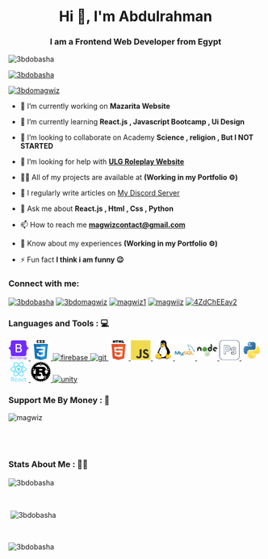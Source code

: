 <h1 align="center">Hi 👋, I'm Abdulrahman</h1>
<h3 align="center">I am a Frontend Web Developer from Egypt</h3>

<p align="left"> <img src="https://komarev.com/ghpvc/?username=3bdobasha&label=Profile%20views&color=0e75b6&style=flat" alt="3bdobasha" /> </p>

<p align="left"> <a href="https://github.com/ryo-ma/github-profile-trophy" target="_blank"><img src="https://github-profile-trophy.vercel.app/?username=3bdobasha" alt="3bdobasha" /></a> </p>

<p align="left"> <a href="https://twitter.com/3bdomagwiz" target="_blank"><img src="https://img.shields.io/twitter/follow/3bdomagwiz?logo=twitter&style=for-the-badge" alt="3bdomagwiz" /></a> </p>

- 🔭 I’m currently working on **Mazarita Website**

- 🌱 I’m currently learning **React.js , Javascript Bootcamp , Ui Design**

- 👯 I’m looking to collaborate on Academy **Science , religion , But I NOT STARTED**

- 🤝 I’m looking for help with [**ULG Roleplay Website**](https://ulg.one)

- 👨‍💻 All of my projects are available at **(Working in my Portfolio ⚙️)**
  
- 📝 I regularly write articles on [My Discord Server](https://discord.gg/4ZdChEEav2)

- 💬 Ask me about **React.js , Html , Css , Python**

- 📫 How to reach me **magwizcontact@gmail.com**

- 📄 Know about my experiences **(Working in my Portfolio ⚙️)**

- ⚡ Fun fact **I think i am funny 😉**

<h3 align="left">Connect with me:</h3>
<p align="left">
<a href="https://codepen.io/3bdobasha" target="blank"><img align="center" src="https://raw.githubusercontent.com/rahuldkjain/github-profile-readme-generator/master/src/images/icons/Social/codepen.svg" alt="3bdobasha" height="30" width="40" /></a>
<a href="https://twitter.com/3bdomagwiz" target="blank"><img align="center" src="https://raw.githubusercontent.com/rahuldkjain/github-profile-readme-generator/master/src/images/icons/Social/twitter.svg" alt="3bdomagwiz" height="30" width="40" /></a>
<a href="https://instagram.com/magwiz1" target="blank"><img align="center" src="https://raw.githubusercontent.com/rahuldkjain/github-profile-readme-generator/master/src/images/icons/Social/instagram.svg" alt="magwiz1" height="30" width="40" /></a>
<a href="https://www.youtube.com/c/magwiiz" target="blank"><img align="center" src="https://raw.githubusercontent.com/rahuldkjain/github-profile-readme-generator/master/src/images/icons/Social/youtube.svg" alt="magwiiz" height="30" width="40" /></a>
<a href="https://discord.gg/4ZdChEEav2" target="blank"><img align="center" src="https://raw.githubusercontent.com/rahuldkjain/github-profile-readme-generator/master/src/images/icons/Social/discord.svg" alt="4ZdChEEav2" height="30" width="40" /></a>
</p>

<h3 align="left">Languages and Tools : 💻</h3>
<p align="left"> <a href="https://getbootstrap.com" target="_blank" rel="noreferrer"> <img src="https://raw.githubusercontent.com/devicons/devicon/master/icons/bootstrap/bootstrap-plain-wordmark.svg" alt="bootstrap" width="40" height="40"/> </a> <a href="https://www.w3schools.com/css/" target="_blank" rel="noreferrer"> <img src="https://raw.githubusercontent.com/devicons/devicon/master/icons/css3/css3-original-wordmark.svg" alt="css3" width="40" height="40"/> </a> <a href="https://firebase.google.com/" target="_blank" rel="noreferrer"> <img src="https://www.vectorlogo.zone/logos/firebase/firebase-icon.svg" alt="firebase" width="40" height="40"/> </a> <a href="https://git-scm.com/" target="_blank" rel="noreferrer"> <img src="https://www.vectorlogo.zone/logos/git-scm/git-scm-icon.svg" alt="git" width="40" height="40"/> </a> <a href="https://www.w3.org/html/" target="_blank" rel="noreferrer"> <img src="https://raw.githubusercontent.com/devicons/devicon/master/icons/html5/html5-original-wordmark.svg" alt="html5" width="40" height="40"/> </a> <a href="https://developer.mozilla.org/en-US/docs/Web/JavaScript" target="_blank" rel="noreferrer"> <img src="https://raw.githubusercontent.com/devicons/devicon/master/icons/javascript/javascript-original.svg" alt="javascript" width="40" height="40"/> </a> <a href="https://www.linux.org/" target="_blank" rel="noreferrer"> <img src="https://raw.githubusercontent.com/devicons/devicon/master/icons/linux/linux-original.svg" alt="linux" width="40" height="40"/> </a> <a href="https://www.mysql.com/" target="_blank" rel="noreferrer"> <img src="https://raw.githubusercontent.com/devicons/devicon/master/icons/mysql/mysql-original-wordmark.svg" alt="mysql" width="40" height="40"/> </a> <a href="https://nodejs.org" target="_blank" rel="noreferrer"> <img src="https://raw.githubusercontent.com/devicons/devicon/master/icons/nodejs/nodejs-original-wordmark.svg" alt="nodejs" width="40" height="40"/> </a> <a href="https://www.photoshop.com/en" target="_blank" rel="noreferrer"> <img src="https://raw.githubusercontent.com/devicons/devicon/master/icons/photoshop/photoshop-line.svg" alt="photoshop" width="40" height="40"/> </a> <a href="https://www.python.org" target="_blank" rel="noreferrer"> <img src="https://raw.githubusercontent.com/devicons/devicon/master/icons/python/python-original.svg" alt="python" width="40" height="40"/> </a> <a href="https://reactjs.org/" target="_blank" rel="noreferrer"> <img src="https://raw.githubusercontent.com/devicons/devicon/master/icons/react/react-original-wordmark.svg" alt="react" width="40" height="40"/> </a> <a href="https://www.rust-lang.org" target="_blank" rel="noreferrer"> <img src="https://raw.githubusercontent.com/devicons/devicon/master/icons/rust/rust-plain.svg" alt="rust" width="40" height="40"/> </a> <a href="https://unity.com/" target="_blank" rel="noreferrer"> <img src="https://www.vectorlogo.zone/logos/unity3d/unity3d-icon.svg" alt="unity" width="40" height="40"/> </a> </p>

<h3 align="left">Support Me By Money : 🤑</h3>
<p><a href="https://www.buymeacoffee.com/magwiz"> <img align="left" src="https://cdn.buymeacoffee.com/buttons/v2/default-yellow.png" height="50" width="210" alt="magwiz" /></a></p><br><br>
<br><br>
<h3 align="left">Stats About Me : 🧑‍💻</h3>
<p><img align="center" src="https://github-readme-stats.vercel.app/api/top-langs?username=3bdobasha&show_icons=true&locale=en&layout=compact" alt="3bdobasha" /></p>
<br>
<p>&nbsp;<img align="center" src="https://github-readme-stats.vercel.app/api?username=3bdobasha&show_icons=true&locale=en" alt="3bdobasha" /></p>
<br>
<p><img align="center" src="https://github-readme-streak-stats.herokuapp.com/?user=3bdobasha&" alt="3bdobasha" /></p>


